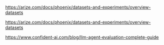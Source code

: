 https://arize.com/docs/phoenix/datasets-and-experiments/overview-datasets

https://arize.com/docs/phoenix/datasets-and-experiments/overview-datasets

https://www.confident-ai.com/blog/llm-agent-evaluation-complete-guide